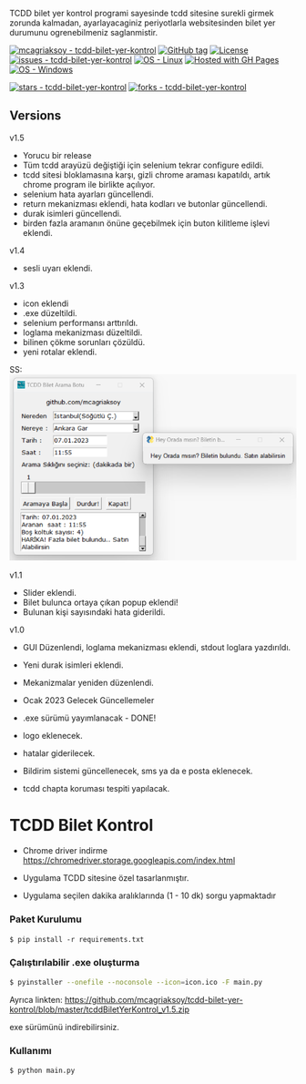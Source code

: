 TCDD bilet yer kontrol programi sayesinde tcdd sitesine surekli girmek zorunda kalmadan, ayarlayacaginiz periyotlarla websitesinden bilet yer durumunu ogrenebilmeniz saglanmistir.

<a href="https://github.com/mcagriaksoy/tcdd-bilet-yer-kontrol" title="Go to GitHub repo"><img src="https://img.shields.io/static/v1?label=mcagriaksoy&message=tcdd-bilet-yer-kontrol&color=blue&logo=github" alt="mcagriaksoy - tcdd-bilet-yer-kontrol"></a>
<a href="https://github.com/mcagriaksoy/tcdd-bilet-yer-kontrol/releases/"><img src="https://img.shields.io/github/tag/mcagriaksoy/tcdd-bilet-yer-kontrol?include_prereleases=&sort=semver&color=blue" alt="GitHub tag"></a>
<a href="#license"><img src="https://img.shields.io/badge/License-MIT-blue" alt="License"></a>
<a href="https://github.com/mcagriaksoy/tcdd-bilet-yer-kontrol/issues"><img src="https://img.shields.io/github/issues/mcagriaksoy/tcdd-bilet-yer-kontrol" alt="issues - tcdd-bilet-yer-kontrol"></a>
[![OS - Linux](https://img.shields.io/badge/OS-Linux-blue?logo=linux&logoColor=white)](https://www.linux.org/ "Go to Linux homepage")
[![Hosted with GH Pages](https://img.shields.io/badge/Hosted_with-GitHub_Pages-blue?logo=github&logoColor=white)](https://pages.github.com/ "Go to GitHub Pages homepage")
[![OS - Windows](https://img.shields.io/badge/OS-Windows-blue?logo=windows&logoColor=white)](https://www.microsoft.com/ "Go to Microsoft homepage")

<a href="https://github.com/mcagriaksoy/tcdd-bilet-yer-kontrol"><img src="https://img.shields.io/github/stars/mcagriaksoy/tcdd-bilet-yer-kontrol?style=social" alt="stars - tcdd-bilet-yer-kontrol"></a>
<a href="https://github.com/mcagriaksoy/tcdd-bilet-yer-kontrol"><img src="https://img.shields.io/github/forks/mcagriaksoy/tcdd-bilet-yer-kontrol?style=social" alt="forks - tcdd-bilet-yer-kontrol"></a>

## Versions

v1.5
- Yorucu bir release
- Tüm tcdd arayüzü değiştiği için selenium tekrar configure edildi.
- tcdd sitesi bloklamasına karşı, gizli chrome araması kapatıldı, artık chrome program ile birlikte açılıyor.
- selenium hata ayarları güncellendi.
- return mekanizması eklendi, hata kodları ve butonlar güncellendi.
- durak isimleri güncellendi.
- birden fazla aramanın önüne geçebilmek için buton kilitleme işlevi eklendi.

v1.4
- sesli uyarı eklendi.

v1.3

- icon eklendi
- .exe düzeltildi.
- selenium performansı arttırıldı.
- loglama mekanizması düzeltildi.
- bilinen çökme sorunları çözüldü.
- yeni rotalar eklendi.

SS:
![python_k81455g7zP](https://github.com/mcagriaksoy/tcdd-bilet-yer-kontrol/blob/master/ss2.png)


v1.1
- Slider eklendi.
- Bilet bulunca ortaya çıkan popup eklendi!
- Bulunan kişi sayısındaki hata giderildi.

v1.0
- GUI Düzenlendi, loglama mekanizması eklendi, stdout loglara yazdırıldı.
- Yeni durak isimleri eklendi.
- Mekanizmalar yeniden düzenlendi.


- Ocak 2023 Gelecek Güncellemeler
- .exe sürümü yayımlanacak - DONE!
- logo eklenecek.
- hatalar giderilecek.
- Bildirim sistemi güncellenecek, sms ya da e posta eklenecek.
- tcdd chapta koruması tespiti yapılacak.

# TCDD Bilet Kontrol

- Chrome driver indirme https://chromedriver.storage.googleapis.com/index.html

- Uygulama TCDD sitesine özel tasarlanmıştır.

- Uygulama seçilen dakika aralıklarında (1 - 10 dk) sorgu yapmaktadır 

### Paket Kurulumu 
`$ pip install -r requirements.txt`

### Çalıştırılabilir .exe oluşturma

```sh
$ pyinstaller --onefile --noconsole --icon=icon.ico -F main.py
```

Ayrıca linkten: https://github.com/mcagriaksoy/tcdd-bilet-yer-kontrol/blob/master/tcddBiletYerKontrol_v1.5.zip

exe sürümünü indirebilirsiniz.

### Kullanımı
```sh
$ python main.py
```
